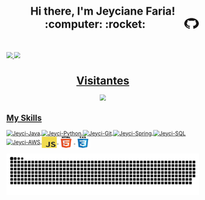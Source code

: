  <header>
 <h1> Hi there, I'm Jeyciane Faria! :computer: :rocket: <img align="right" alt="Jeyci-Js" height="30" width="40" src = "https://raw.githubusercontent.com/devicons/devicon/master/icons/github/github-original.svg"></h1> 
</header>
 
 <div>
  <a href="https://github.com/JeycianeFaria">
  <img height = "165em" src = "https://github-readme-stats.vercel.app/api?username=JeycianeFaria&show_icons=true&theme=dracula&include_all_commits=true&count_private=true" />
  <img height = "165em" src = "https://github-readme-stats.vercel.app/api/top-langs/?username=JeycianeFaria&layout=compact&langs_count=16&theme=dracula" />
</div>
 
 <div>
 <h1 align="center"> Visitantes </h1>
 <p align="center">   
 <img alingn="center" src="https://profile-counter.glitch.me/JeycianeFaria/count.svg" /></p>
 </div>
 
 <div>
  <h2>My Skills</h2>
 
  <img align="center" alt="Jeyci-Java" height="30" width="40" src="https://cdn.jsdelivr.net/gh/devicons/devicon/icons/java/java-original.svg">
  <img align="center" alt="Jeyci-Python" height="30" width="40" src="https://cdn.jsdelivr.net/gh/devicons/devicon/icons/python/python-original-wordmark.svg">
  <img align="center" alt="Jeyci-Git" height="30" width="40" src = https://cdn.jsdelivr.net/gh/devicons/devicon/icons/git/git-original.svg>
  <img align="center" alt="Jeyci-Spring" height="30" width="40" src="https://cdn.jsdelivr.net/gh/devicons/devicon/icons/spring/spring-original.svg">
  <img align="center" alt="Jeyci-SQL" height="30" width="40" src = "https://cdn.jsdelivr.net/gh/devicons/devicon/icons/mysql/mysql-original.svg">
  <img align="center" alt="Jeyci-AWS" height="30" width="40"  src="https://cdn.jsdelivr.net/gh/devicons/devicon/icons/amazonwebservices/amazonwebservices-plain-wordmark.svg">
  <img align="center" alt="Jeyci-Js" height="30" width="40" src = "https://raw.githubusercontent.com/devicons/devicon/master/icons/javascript/javascript-original.svg">
  <img align="center" alt="Jeyci-Html" height="30" width="40" src = "https://raw.githubusercontent.com/devicons/devicon/master/icons/html5/html5-original-wordmark.svg">
  <img align="center" alt="Jeyci-Css" height="30" width="40" src = "https://raw.githubusercontent.com/devicons/devicon/master/icons/css3/css3-original-wordmark.svg">
 
          
         
  
 </div>
 

 

![Snake animation](https://github.com/JeycianeFaria/JeycianeFaria/blob/output/github-contribution-grid-snake.svg)

</div>

